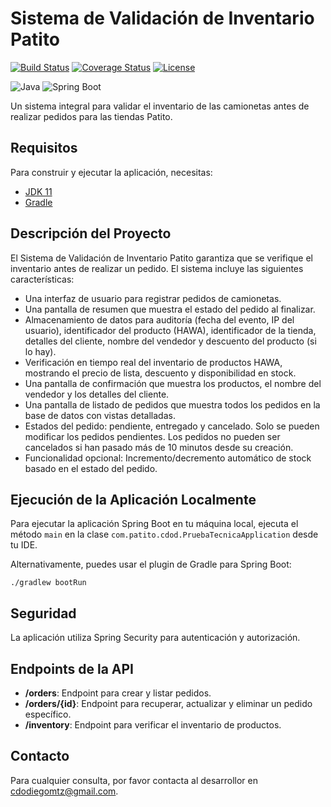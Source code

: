 # Sistema de Validación de Inventario Patito

[![Build Status](https://travis-ci.org/patito/patito-inventory-system.svg?branch=master)](https://travis-ci.org/patito/patito-inventory-system)
[![Coverage Status](https://coveralls.io/repos/github/diegomtzcdo/back-patito/badge.svg?branch=master)](https://coveralls.io/github/diegomtzcdo/back-patito?branch=master)
[![License](http://img.shields.io/:license-apache-blue.svg)](http://www.apache.org/licenses/LICENSE-2.0.html)

![Java](https://img.shields.io/badge/Java-11-orange)
![Spring Boot](https://img.shields.io/badge/Spring%20Boot-2.5.7.RELEASE-brightgreen)

Un sistema integral para validar el inventario de las camionetas antes de realizar pedidos para las tiendas Patito.

## Requisitos

Para construir y ejecutar la aplicación, necesitas:

- [JDK 11](https://www.oracle.com/java/technologies/javase-jdk11-downloads.html)
- [Gradle](https://gradle.org/install/)

## Descripción del Proyecto

El Sistema de Validación de Inventario Patito garantiza que se verifique el inventario antes de realizar un pedido. El sistema incluye las siguientes características:

- Una interfaz de usuario para registrar pedidos de camionetas.
- Una pantalla de resumen que muestra el estado del pedido al finalizar.
- Almacenamiento de datos para auditoría (fecha del evento, IP del usuario), identificador del producto (HAWA), identificador de la tienda, detalles del cliente, nombre del vendedor y descuento del producto (si lo hay).
- Verificación en tiempo real del inventario de productos HAWA, mostrando el precio de lista, descuento y disponibilidad en stock.
- Una pantalla de confirmación que muestra los productos, el nombre del vendedor y los detalles del cliente.
- Una pantalla de listado de pedidos que muestra todos los pedidos en la base de datos con vistas detalladas.
- Estados del pedido: pendiente, entregado y cancelado. Solo se pueden modificar los pedidos pendientes. Los pedidos no pueden ser cancelados si han pasado más de 10 minutos desde su creación.
- Funcionalidad opcional: Incremento/decremento automático de stock basado en el estado del pedido.

## Ejecución de la Aplicación Localmente

Para ejecutar la aplicación Spring Boot en tu máquina local, ejecuta el método `main` en la clase `com.patito.cdod.PruebaTecnicaApplication` desde tu IDE.

Alternativamente, puedes usar el plugin de Gradle para Spring Boot:

```shell
./gradlew bootRun
```
## Seguridad

La aplicación utiliza Spring Security para autenticación y autorización.

## Endpoints de la API

- **/orders**: Endpoint para crear y listar pedidos.
- **/orders/{id}**: Endpoint para recuperar, actualizar y eliminar un pedido específico.
- **/inventory**: Endpoint para verificar el inventario de productos.

## Contacto

Para cualquier consulta, por favor contacta al desarrollor en cdodiegomtz@gmail.com.